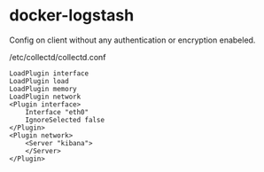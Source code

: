 docker-logstash
===============

Config on client without any authentication or encryption enabeled.

/etc/collectd/collectd.conf

	LoadPlugin interface
	LoadPlugin load
	LoadPlugin memory
	LoadPlugin network
	<Plugin interface>
	    Interface "eth0"
	    IgnoreSelected false
	</Plugin>
	<Plugin network>
	    <Server "kibana">
	    </Server>
	</Plugin>

